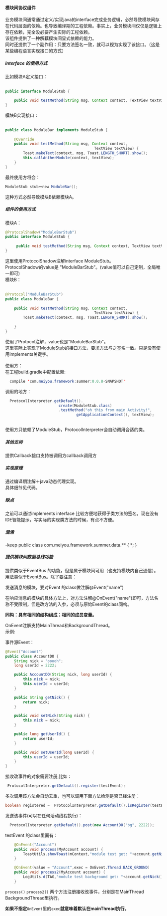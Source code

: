 #### 模块间协议组件
业务模块间通常通过定义/实现java的interface完成业务逻辑，必然导致模块间存在代码层面的依赖。也导致编译期的工程依赖。事实上，业务模块间仅仅是逻辑上存在依赖，完全没必要产生实际的工程依赖。							
该组件提供了一种解藕模块间显式依赖的能力。				
同时还提供了一个副作用：只要方法签名一致，就可以视为实现了该接口。（这是某些编程语言实现接口的方式）			
##### interface 的使用方式
比如模块A定义接口：						
​				
```java								
public interface ModuleStub {

    public void testMethod(String msg, Context context, TextView textView);
}
```
模块B实现接口：					
​	
```java
public class ModuleBar implements ModuleStub {
 
    @Override
    public void testMethod(String msg, Context context,
                                        TextView textView) {
        Toast.makeText(context, msg, Toast.LENGTH_SHORT).show();
        this.callAntherModule(context, textView);
    }
}
```

最终使用方将会：				

```java					
ModuleStub stub＝new ModuleBar();
```
这种方式必然导致模块B依赖模块A。

##### 组件的使用方式
模块A：				

```java				
@ProtocolShadow("ModuleBarStub")
public interface ModuleStub {
	 
	 public void testMethod(String msg, Context context, TextView textView);
}
```
这里使用ProtocolShadow注解interface ModuleStub。			
ProtocolShadow的value是	"ModuleBarStub"。(value值可以自己定制，全局唯一即可)					
模块B：			
​		
```java				
@Protocol("ModuleBarStub")
public class ModuleBar {
    
    public void testMethod(String msg, Context context,
                                        TextView textView) {
        Toast.makeText(context, msg, Toast.LENGTH_SHORT).show();
        
    }
}
```
使用了Protocol注解，value也是"ModuleBarStub"。			
这里实际上实现了ModuleStub的接口方法，要求方法与之签名一致。只是没有使用implements关键字。		
​			
使用方：					
在工程build.gradle中配置依赖:					

```java					
  compile 'com.meiyou.framework:summer:0.0.8-SNAPSHOT'
```

调用的地方：				

```java
  ProtocolInterpreter.getDefault().
                        create(ModuleStub.class)
                        .testMethod("oh this from main Activity!",
                                getApplicationContext(), textView);
                                
```
使用方只依赖了ModuleStub，ProtocolInterpreter会自动调用合适的类。                         
##### 其他支持  
提供Callback接口支持被调用方callback调用方

##### 实现原理

通过编译期注解＋java动态代理实现。				
具体细节见代码。	

##### 缺点

之前可以通过implements interface 比较方便地获得子类方法的签名，现在没有IDE智能提示，写实际的实现类方法的时候，有点不方便。			

##### 混淆
-keep public class com.meiyou.framework.summer.data.** { *; }

##### 提供模块间数据总线功能

提供类似于EventBus 的功能，但是属于模块间可用（也支持模块内自己通信）。用法类似于EventBus。除了要注意：

发送消息的模块，要对Event 的class做注解@Event("name")

在响应消息的模块的具体方法上，对方法注解@OnEvent("name")即可，方法名称不受限制，但是改方法的入参，必须与原始Event的class同构。

**同构：具有相同的结构组成；相同的成员变量。**

OnEvent注解支持MainThread和BackgroundThread。         
示例:         

事件源Event：

```java
@Event("Account")
public class AccountDO {
    String nick = "ooooh";
    long userId = 2222;

    public AccountDO(String nick, long userId) {
        this.nick = nick;
        this.userId = userId;
    }

    public String getNick() {
        return nick;
    }

    public void setNick(String nick) {
        this.nick = nick;
    }

    public long getUserId() {
        return userId;
    }

    public void setUserId(long userId) {
        this.userId = userId;
    }
}
```

接收改事件的对象需要注册,比如：

```java
 ProtocolInterpreter.getDefault().register(testEvent);
```

多次调用该方法会自动去重，也可以调用下面方法检测是否已经注册：

```java
boolean registered =  ProtocolInterpreter.getDefault().isRegister(testEvent);
```

发送该事件(可以在任何活动线程执行)：

```java
  ProtocolInterpreter.getDefault().post(new AccountDO("bg", 2222));
```

testEvent 的class里面有：

```java
	@OnEvent("Account")
    public void process(MyAccount account) {
        ToastUtils.showToast(mContext,"module test get: "+account.getNick() + "," + account.getUserId());
    }

    @OnEvent(value = "Account",exec = OnEvent.Thread.BACK_GROUND)
    public void process2(MyAccount account) {
        LogUtils.d(TAG,"module test background get: "+account.getNick() + "," + account.getUserId());
    }
```

`process()` `process2()` 两个方法注册接收改事件，分别是在MainThread BackgroundThread里执行。

**如果不指定**`OnEvent`里的`exec`**就意味着默认在mainThread执行。**





​		





